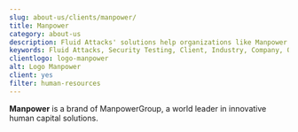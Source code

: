 ```yaml
---
slug: about-us/clients/manpower/
title: Manpower
category: about-us
description: Fluid Attacks' solutions help organizations like Manpower to identify security vulnerabilities in their systems and manage their attack surfaces.
keywords: Fluid Attacks, Security Testing, Client, Industry, Company, Organization, Pentesting, Ethical Hacking, Manpower
clientlogo: logo-manpower
alt: Logo Manpower
client: yes
filter: human-resources
---
```


**Manpower** is a brand of ManpowerGroup, a world leader in innovative
human capital solutions.
